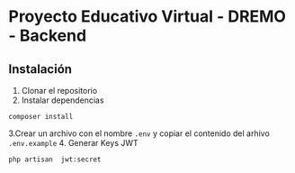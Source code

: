 # Proyecto Educativo Virtual - DREMO - Backend

## Instalación

1. Clonar el repositorio
2. Instalar dependencias
```shell
composer install
```
3.Crear un archivo con el nombre `.env` y copiar el contenido del arhivo `.env.example` 
4. Generar Keys JWT
```shell
php artisan  jwt:secret
```

